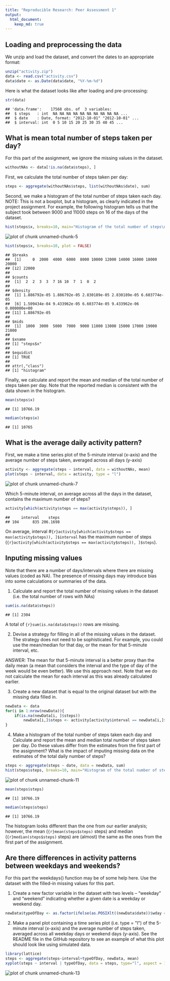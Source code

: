```yaml
---
title: "Reproducible Research: Peer Assessment 1"
output: 
  html_document:
    keep_md: true
---
```


## Loading and preprocessing the data
We unzip and load the dataset, and convert the dates to an appropriate format:

```r
unzip("activity.zip")
data <- read.csv("activity.csv")
data$date <- as.Date(data$date, "%Y-%m-%d")
```

Here is what the dataset looks like after loading and pre-processing:

```r
str(data)
```

```
## 'data.frame':	17568 obs. of  3 variables:
##  $ steps   : int  NA NA NA NA NA NA NA NA NA NA ...
##  $ date    : Date, format: "2012-10-01" "2012-10-01" ...
##  $ interval: int  0 5 10 15 20 25 30 35 40 45 ...
```


## What is mean total number of steps taken per day?
For this part of the assignment, we ignore the missing values in the dataset.

```r
withoutNAs <- data[!is.na(data$steps), ]
```

First, we calculate the total number of steps taken per day:

```r
steps <- aggregate(withoutNAs$steps, list(withoutNAs$date), sum)
```

Second, we make a histogram of the total number of steps taken each day. NOTE: This is not a boxplot, but a histogram, as clearly indicated in the project assignment. For example, the following histogram tells us that the subject took between 9000 and 11000 steps on 16 of the days of the dataset.

```r
hist(steps$x, breaks=10, main="Histogram of the total number of steps\ntaken each day", xlab="Steps")
```

![plot of chunk unnamed-chunk-5](figure/unnamed-chunk-5-1.png) 

```r
hist(steps$x, breaks=10, plot = FALSE)
```

```
## $breaks
##  [1]     0  2000  4000  6000  8000 10000 12000 14000 16000 18000 20000
## [12] 22000
## 
## $counts
##  [1]  2  2  3  3  7 16 10  7  1  0  2
## 
## $density
##  [1] 1.886792e-05 1.886792e-05 2.830189e-05 2.830189e-05 6.603774e-05
##  [6] 1.509434e-04 9.433962e-05 6.603774e-05 9.433962e-06 0.000000e+00
## [11] 1.886792e-05
## 
## $mids
##  [1]  1000  3000  5000  7000  9000 11000 13000 15000 17000 19000 21000
## 
## $xname
## [1] "steps$x"
## 
## $equidist
## [1] TRUE
## 
## attr(,"class")
## [1] "histogram"
```
  

Finally, we calculate and report the mean and median of the total number of steps taken per day. Note that the reported median is consistent with the data shown in the histogram.

```r
mean(steps$x)
```

```
## [1] 10766.19
```

```r
median(steps$x)
```

```
## [1] 10765
```


## What is the average daily activity pattern?
First, we make a time series plot of the 5-minute interval (x-axis) and the average number of steps taken, averaged across all days (y-axis)


```r
activity <- aggregate(steps ~ interval, data = withoutNAs, mean)
plot(steps ~ interval, data = activity, type = "l")
```

![plot of chunk unnamed-chunk-7](figure/unnamed-chunk-7-1.png) 

Which 5-minute interval, on average across all the days in the dataset, contains the maximum number of steps?

```r
activity[which(activity$steps == max(activity$steps)), ]
```

```
##     interval    steps
## 104      835 206.1698
```
On average, interval #```{r}activity[which(activity$steps == max(activity$steps)), ]$interval``` has the maximum number of steps (```{r}activity[which(activity$steps == max(activity$steps)), ]$steps```).


## Inputing missing values
Note that there are a number of days/intervals where there are missing values (coded as NA). The presence of missing days may introduce bias into some calculations or summaries of the data.

1. Calculate and report the total number of missing values in the dataset (i.e. the total number of rows with NAs)

```r
sum(is.na(data$steps))
```

```
## [1] 2304
```

A total of ```{r}sum(is.na(data$steps))``` rows are missing.

2. Devise a strategy for filling in all of the missing values in the dataset. The strategy does not need to be sophisticated. For example, you could use the mean/median for that day, or the mean for that 5-minute interval, etc.

ANSWER: The mean for that 5-minute interval is a better proxy than the daily mean (a mean that considers the interval and the type of day of the week would be even better). We use this approach next. Note that we do not calculate the mean for each interval as this was already calculated earlier.

3. Create a new dataset that is equal to the original dataset but with the missing data filled in.

```r
newData <- data
for(i in 1:nrow(newData)){
    if(is.na(newData[i, ]$steps))
        newData[i,]$steps <- activity[activity$interval == newData[i,]$interval, ]$steps
}
```

4. Make a histogram of the total number of steps taken each day and Calculate and report the mean and median total number of steps taken per day. Do these values differ from the estimates from the first part of the assignment? What is the impact of imputing missing data on the estimates of the total daily number of steps?


```r
steps <- aggregate(steps ~ date, data = newData, sum)
hist(steps$steps, breaks=10, main="Histogram of the total number of steps\ntaken each day", xlab="Steps")
```

![plot of chunk unnamed-chunk-11](figure/unnamed-chunk-11-1.png) 

```r
mean(steps$steps)
```

```
## [1] 10766.19
```

```r
median(steps$steps)
```

```
## [1] 10766.19
```

The histogram looks different than the one from our earlier analysis; however, the mean (```{r}mean(steps$steps)``` steps) and median (```{r}median(steps$steps)``` steps) are (almost) the same as the ones from the first part of the assignment.

## Are there differences in activity patterns between weekdays and weekends?
For this part the weekdays() function may be of some help here. Use the dataset with the filled-in missing values for this part.

1. Create a new factor variable in the dataset with two levels – “weekday” and “weekend” indicating whether a given date is a weekday or weekend day.

```r
newData$typeOfDay <- as.factor(ifelse(as.POSIXlt((newData$date))$wday == 0 | as.POSIXlt((newData$date))$wday == 6, "weekend", "weekday"))
```

2. Make a panel plot containing a time series plot (i.e. type = "l") of the 5-minute interval (x-axis) and the average number of steps taken, averaged across all weekday days or weekend days (y-axis). See the README file in the GitHub repository to see an example of what this plot should look like using simulated data.

```r
library(lattice)
steps <- aggregate(steps~interval+typeOfDay, newData, mean)
xyplot(steps ~ interval | typeOfDay, data = steps, type="l", aspect = 1/2, ylab = "Number of steps", xlab = "Interval")
```

![plot of chunk unnamed-chunk-13](figure/unnamed-chunk-13-1.png) 

